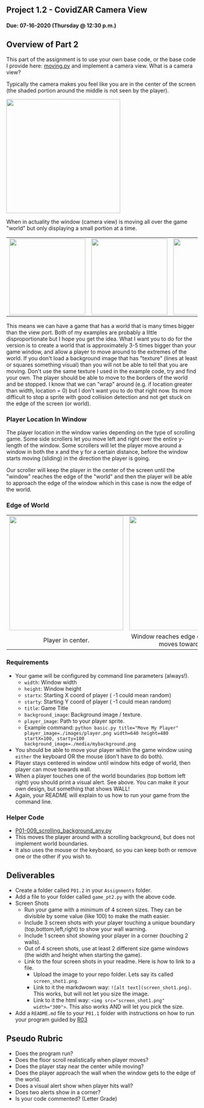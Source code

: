 ## Project 1.2 - CovidZAR Camera View
#### Due: 07-16-2020 (Thursday @ 12:30 p.m.)

## Overview of Part 2

This part of the assignment is to use your own base code, or the base code I provide here: [moving.py](moving.py) and implement a camera view. What is a camera view?


Typically the camera makes you feel like you are in the center of the screen (the shaded portion around the middle is not seen by the player).

<img src="https://cs.msutexas.edu/~griffin/zcloud/zcloud-files/game_camera_view_example2.png" width="300">


When in actuality the window (camera view) is moving all over the game "world" but only displaying a small portion at a time.

|                                                                                                  |                                                                                                  |                                                                                                  |
| :----------------------------------------------------------------------------------------------: | :----------------------------------------------------------------------------------------------: | :----------------------------------------------------------------------------------------------: |
| <img src="https://cs.msutexas.edu/~griffin/zcloud/zcloud-files/game_window_101.png" width="200"> | <img src="https://cs.msutexas.edu/~griffin/zcloud/zcloud-files/game_window_102.png" width="200"> | <img src="https://cs.msutexas.edu/~griffin/zcloud/zcloud-files/game_window_103.png" width="200"> |

This means we can have a game that has a world that is many times bigger than the view port. Both of my examples are probably a little disproportionate but I hope you get the idea. What I want you to do for the version is to create a world that is approximately 3-5 times bigger than your game window, and allow a player to move around to the extremes of the world. If you don't load a background image that has "texture" (lines at least or squares something visual) than you will not be able to tell that you are moving. Don't use the same texture I used in the example code, try and find your own. The player should be able to move to the borders of the world and be stopped. I know that we can "wrap" around (e.g. if location greater than width, location = 0) but I don't want you to do that right now. Its more difficult to stop a sprite with good collision detection and not get stuck on the edge of the screen (or world).


### Player Location In Window

The player location in the window varies depending on the type of scrolling game. Some side scrollers let you move left and right over the entire y-length of the window. Some scrollers will let the player move around a window in both the x and the y for a certain distance, before the window starts moving (sliding) in the direction the player is going. 

Our scroller will keep the player in the center of the screen until the "window" reaches the edge of the "world" and then the player will be able to approach the edge of the window which in this case is now the edge of the world. 

### Edge of World
|                                                                                                  |                                                                                                  |                                                                                                  |
| :----------------------------------------------------------------------------------------------: | :----------------------------------------------------------------------------------------------: | :----------------------------------------------------------------------------------------------: |
| <img src="https://cs.msutexas.edu/~griffin/zcloud/zcloud-files/window_movement_001.png" width="300"> | <img src="https://cs.msutexas.edu/~griffin/zcloud/zcloud-files/window_movement_002.png" width="300"> | <img src="https://cs.msutexas.edu/~griffin/zcloud/zcloud-files/window_movement_003.png" width="300"> | 
| Player in center.  | Window reaches edge of world, player moves toward wall. | Visual alert at wall.


### Requirements
- Your game will be configured by command line parameters (always!).
  - `width`: Window width
  - `height`: Window height
  - `startx`: Starting X coord of player ( -1 could mean random)
  - `starty`: Starting Y coord of player ( -1 could mean random)
  - `title`: Game Title
  - `background_image`: Background image / texture.
  - `player_image`: Path to your player sprite.
  - Example command: `python basic.py title="Move My Player" player_image=./images/player.png width=640 height=480 startX=100, starty=100 background_image=./media/mybackground.png`
- You should be able to move your player within the game window using `either` the keyboard OR the mouse (don't have to do both).
- Player stays centered in window until window hits edge of world, then player can move towards wall. 
- When a player touches one of the world boundaries (top bottom left right) you should print a visual alert. See above. You can make it your own design, but something that shows WALL!
- Again, your README will explain to us how to run your game from the command line.


### Helper Code

- [P01-009_scrolling_background_any.py](../../Resources/R04/P01_ProjectStarter/P01-009_scrolling_background_any.py)
- This moves the player around with a scrolling background, but does not implement world boundaries.
- It also uses the mouse or the keyboard, so you can keep both or remove one or the other if you wish to.


## Deliverables

- Create a folder called `P01.2` in your `Assignments` folder.
- Add a file to your folder called `game_pt2.py` with the above code.
- Screen Shots
  - Run your game with a minimum of 4 screen sizes. They can be divisible by some value (like 100) to make the math easier.
  - Include 3 screen shots with your player touching a unique boundary (top,bottom,left,right) to show your wall warning. 
  - Include 1 screen shot showing your player in a corner (touching 2 walls).
  - Out of 4 screen shots, use at least 2 different size game windows (the width and height when starting the game).  
  - Link to the four screen shots in your readme. Here is how to link to a file.
    - Upload the image to your repo folder. Lets say its called `screen_shot1.png`.
    - Link to it the markdwown way: `![alt text](screen_shot1.png)`. This works, but will not let you size the image.
    - Link to it the html way: `<img src="screen_shot1.png" width="300">`. This also works AND will let you pick the size.
- Add a `README.md` file to your `P01.1` folder with instructions on how to run your program guided by [R03](../../Resources/R03/README.md)


## Pseudo Rubric

- Does the program run?
- Does the floor scroll realistically when player moves?
- Does the player stay near the center while moving?
- Does the player approach the wall when the window gets to the edge of the world.
- Does a visual alert show when player hits wall?
- Does two alerts show in a corner?
- Is your code commented? (Letter Grade)


